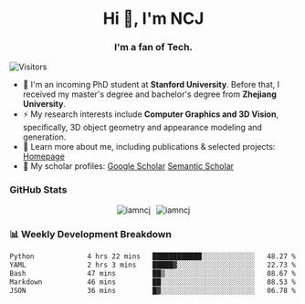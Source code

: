 <h1 align="center">Hi 👋, I'm NCJ</h1>
<h3 align="center">I'm a fan of Tech.</h3>

![Visitors](https://visitor-badge.laobi.icu/badge?page_id=iamNCJ)

- 🌱 I'm an incoming PhD student at **Stanford University**. Before that, I received my master's degree and bachelor's degree from **Zhejiang University**.
- ⚡ My research interests include **Computer Graphics and 3D Vision**, specifically, 3D object geometry and appearance modeling and generation.
- 🚀 Learn more about me, including publications & selected projects: [Homepage](https://www.chong-zeng.com)
- 📖 My scholar profiles: [Google Scholar](https://scholar.google.com/citations?user=4dID7zIAAAAJ) [Semantic Scholar](https://www.semanticscholar.org/author/Chong-Zeng/2223946708)

</p>

<h3 align="left">GitHub Stats</h3>

<div style="display: flex; gap: 10px; justify-content: center; align-items: center;">
  <img src="https://github-readme-stats.vercel.app/api?username=iamncj&show_icons=true&locale=en" alt="iamncj" />
  <img src="https://github-readme-streak-stats-omega-eight.vercel.app/?user=iamncj&card_width=467" alt="iamncj" />
</div>

<h3 align="left">📊 Weekly Development Breakdown</h3>

<!--START_SECTION:waka-->

```txt
Python             4 hrs 22 mins   ████████████░░░░░░░░░░░░░   48.27 %
YAML               2 hrs 3 mins    █████▓░░░░░░░░░░░░░░░░░░░   22.73 %
Bash               47 mins         ██▒░░░░░░░░░░░░░░░░░░░░░░   08.67 %
Markdown           46 mins         ██░░░░░░░░░░░░░░░░░░░░░░░   08.53 %
JSON               36 mins         █▓░░░░░░░░░░░░░░░░░░░░░░░   06.78 %
```

<!--END_SECTION:waka-->
